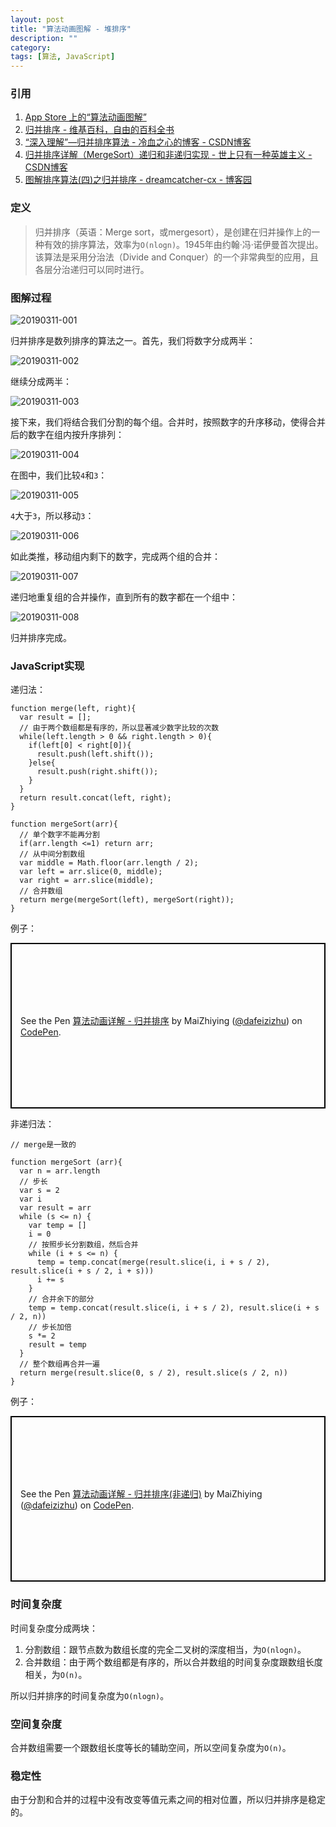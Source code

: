 ```yaml
---
layout: post
title: "算法动画图解 - 堆排序"
description: ""
category: 
tags: [算法, JavaScript]
---
```


<script async src="https://static.codepen.io/assets/embed/ei.js"></script>

### 引用

1. [App Store 上的“算法动画图解”](https://itunes.apple.com/cn/app/%E7%AE%97%E6%B3%95%E5%8A%A8%E7%94%BB%E5%9B%BE%E8%A7%A3/id1047532631?mt=8)
2. [归并排序 - 维基百科，自由的百科全书](https://zh.wikipedia.org/wiki/%E5%BD%92%E5%B9%B6%E6%8E%92%E5%BA%8F#Javascript)
3. [“深入理解”—归并排序算法 - 冷血之心的博客 - CSDN博客](https://blog.csdn.net/qq_25827845/article/details/70994874)
4. [归并排序详解（MergeSort）递归和非递归实现 - 世上只有一种英雄主义 - CSDN博客](https://blog.csdn.net/lpjishu/article/details/51290930)
5. [图解排序算法(四)之归并排序 - dreamcatcher-cx - 博客园](https://www.cnblogs.com/chengxiao/p/6194356.html)

### 定义

> 归并排序（英语：Merge sort，或mergesort），是创建在归并操作上的一种有效的排序算法，效率为`O(nlogn)`。1945年由约翰·冯·诺伊曼首次提出。该算法是采用分治法（Divide and Conquer）的一个非常典型的应用，且各层分治递归可以同时进行。

### 图解过程

![20190311-001](/images/20190311-001.jpg)

归并排序是数列排序的算法之一。首先，我们将数字分成两半：

![20190311-002](/images/20190311-002.jpg)

继续分成两半：

![20190311-003](/images/20190311-003.jpg)

接下来，我们将结合我们分割的每个组。合并时，按照数字的升序移动，使得合并后的数字在组内按升序排列：

![20190311-004](/images/20190311-004.jpg)

在图中，我们比较`4`和`3`：

![20190311-005](/images/20190311-005.jpg)

`4`大于`3`，所以移动`3`：

![20190311-006](/images/20190311-006.jpg)

如此类推，移动组内剩下的数字，完成两个组的合并：

![20190311-007](/images/20190311-007.jpg)

递归地重复组的合并操作，直到所有的数字都在一个组中：

![20190311-008](/images/20190311-008.jpg)

归并排序完成。

### JavaScript实现

递归法：

    function merge(left, right){
      var result = [];
      // 由于两个数组都是有序的，所以显著减少数字比较的次数
      while(left.length > 0 && right.length > 0){
        if(left[0] < right[0]){
          result.push(left.shift());
        }else{
          result.push(right.shift());
        }
      }
      return result.concat(left, right);
    }

    function mergeSort(arr){
      // 单个数字不能再分割
      if(arr.length <=1) return arr;
      // 从中间分割数组
      var middle = Math.floor(arr.length / 2);
      var left = arr.slice(0, middle);
      var right = arr.slice(middle);
      // 合并数组
      return merge(mergeSort(left), mergeSort(right));
    }

例子：

<p class="codepen" data-height="265" data-theme-id="0" data-default-tab="js,result" data-user="dafeizizhu" data-slug-hash="zbdWgR" style="height: 265px; box-sizing: border-box; display: flex; align-items: center; justify-content: center; border: 2px solid black; margin: 1em 0; padding: 1em;" data-pen-title="算法动画详解 - 归并排序">
  <span>See the Pen <a href="https://codepen.io/dafeizizhu/pen/zbdWgR/">
  算法动画详解 - 归并排序</a> by MaiZhiying (<a href="https://codepen.io/dafeizizhu">@dafeizizhu</a>)
  on <a href="https://codepen.io">CodePen</a>.</span>
</p>

非递归法：

    // merge是一致的

    function mergeSort (arr){
      var n = arr.length
      // 步长 
      var s = 2
      var i
      var result = arr
      while (s <= n) {
        var temp = []
        i = 0
        // 按照步长分割数组，然后合并
        while (i + s <= n) {
          temp = temp.concat(merge(result.slice(i, i + s / 2), result.slice(i + s / 2, i + s)))
          i += s
        }
        // 合并余下的部分
        temp = temp.concat(result.slice(i, i + s / 2), result.slice(i + s / 2, n))
        // 步长加倍
        s *= 2
        result = temp
      }
      // 整个数组再合并一遍
      return merge(result.slice(0, s / 2), result.slice(s / 2, n))
    }

例子：

<p class="codepen" data-height="265" data-theme-id="0" data-default-tab="js,result" data-user="dafeizizhu" data-slug-hash="YgxLyb" style="height: 265px; box-sizing: border-box; display: flex; align-items: center; justify-content: center; border: 2px solid black; margin: 1em 0; padding: 1em;" data-pen-title="算法动画详解 - 归并排序(非递归)">
  <span>See the Pen <a href="https://codepen.io/dafeizizhu/pen/YgxLyb/">
  算法动画详解 - 归并排序(非递归)</a> by MaiZhiying (<a href="https://codepen.io/dafeizizhu">@dafeizizhu</a>)
  on <a href="https://codepen.io">CodePen</a>.</span>
</p>

### 时间复杂度

时间复杂度分成两块：

1. 分割数组：跟节点数为数组长度的完全二叉树的深度相当，为`O(nlogn)`。
2. 合并数组：由于两个数组都是有序的，所以合并数组的时间复杂度跟数组长度相关，为`O(n)`。

所以归并排序的时间复杂度为`O(nlogn)`。

### 空间复杂度

合并数组需要一个跟数组长度等长的辅助空间，所以空间复杂度为`O(n)`。

### 稳定性

由于分割和合并的过程中没有改变等值元素之间的相对位置，所以归并排序是稳定的。

